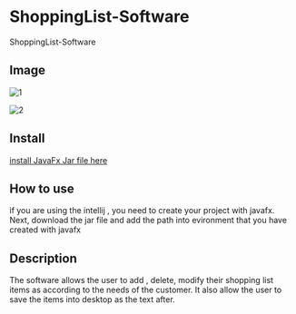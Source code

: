 # ShoppingList-Software
ShoppingList-Software

## Image
![1](https://user-images.githubusercontent.com/33853565/61395634-e78dce80-a893-11e9-8199-8536f2f0f656.png)
</br>

![2](https://user-images.githubusercontent.com/33853565/61395664-f6748100-a893-11e9-8d43-3cba3844066d.png)


## Install

<a href="https://gluonhq.com/products/javafx/">install JavaFx Jar file here</a>

## How to use
<p> if you are using the intellij , you need to create your project with javafx. Next, download the jar file and add the path into evironment that you have created with javafx</p>

## Description
<p>The software allows the user to add , delete, modify their shopping list items as according to the needs of the customer. It also allow 
  the user to save the items into desktop as the text after.
</p>

